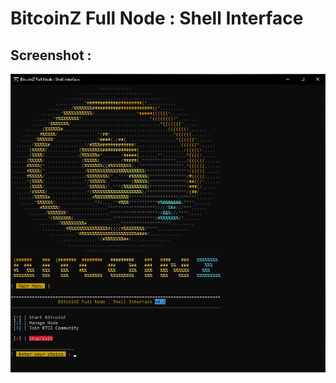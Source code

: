 BitcoinZ Full Node : Shell Interface
======

## Screenshot :

<p align="center"><img src="https://github.com/SpaceZ-Projects/BitcoinZ-Shell-win/blob/main/screenshots/start.png" </p>